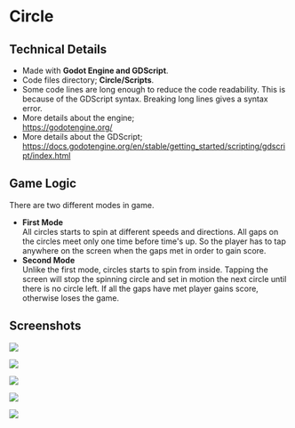# Circle  
## Technical Details  
  
* Made with **Godot Engine and GDScript**.  
* Code files directory; **Circle/Scripts**.  
* Some code lines are long enough to reduce the code readability. This is because of the GDScript syntax. Breaking long lines gives a syntax error.  
* More details about the engine;  
https://godotengine.org/  
* More details about the GDScript;  
https://docs.godotengine.org/en/stable/getting_started/scripting/gdscript/index.html  
  
## Game Logic  
There are two different modes in game.  
* **First Mode**  
All circles starts to spin at different speeds and directions. All gaps on the circles meet only one time before time's up. So the player has to tap anywhere on the screen when the gaps met in order to gain score.  
* **Second Mode**  
Unlike the first mode, circles starts to spin from inside. Tapping the screen will stop the spinning circle and set in motion the next circle until there is no circle left. If all the gaps have met player gains score, otherwise loses the game.  

## Screenshots  
  
![](/Images/ScreenShot1.png)  
  
![](/Images/Screenshot_1569804798.png)  
  
![](/Images/ScreenShot2-01.png)  
  
![](/Images/Screenshot_1569804967.png)  
  
![](/Images/Screenshot_1569805039.png)  
